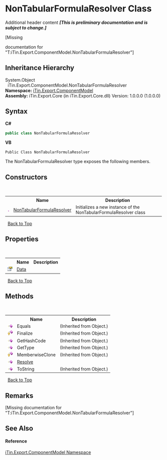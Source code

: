 # NonTabularFormulaResolver Class
Additional header content _**\[This is preliminary documentation and is subject to change.\]**_

\[Missing <summary> documentation for "T:iTin.Export.ComponentModel.NonTabularFormulaResolver"\]


## Inheritance Hierarchy
System.Object<br />&nbsp;&nbsp;iTin.Export.ComponentModel.NonTabularFormulaResolver<br />
**Namespace:**&nbsp;<a href="55171ca4-890c-0ab2-e812-efe82bc0b686">iTin.Export.ComponentModel</a><br />**Assembly:**&nbsp;iTin.Export.Core (in iTin.Export.Core.dll) Version: 1.0.0.0 (1.0.0.0)

## Syntax

**C#**<br />
``` C#
public class NonTabularFormulaResolver
```

**VB**<br />
``` VB
Public Class NonTabularFormulaResolver
```

The NonTabularFormulaResolver type exposes the following members.


## Constructors
&nbsp;<table><tr><th></th><th>Name</th><th>Description</th></tr><tr><td>![Public method](media/pubmethod.gif "Public method")</td><td><a href="615249b1-022c-2d1a-0a90-386dc9950081">NonTabularFormulaResolver</a></td><td>
Initializes a new instance of the NonTabularFormulaResolver class</td></tr></table>&nbsp;
<a href="#nontabularformularesolver-class">Back to Top</a>

## Properties
&nbsp;<table><tr><th></th><th>Name</th><th>Description</th></tr><tr><td>![Public property](media/pubproperty.gif "Public property")</td><td><a href="57efd22e-a34c-f17b-13b6-c2fa3d0b4423">Data</a></td><td /></tr></table>&nbsp;
<a href="#nontabularformularesolver-class">Back to Top</a>

## Methods
&nbsp;<table><tr><th></th><th>Name</th><th>Description</th></tr><tr><td>![Public method](media/pubmethod.gif "Public method")</td><td>Equals</td><td> (Inherited from Object.)</td></tr><tr><td>![Protected method](media/protmethod.gif "Protected method")</td><td>Finalize</td><td> (Inherited from Object.)</td></tr><tr><td>![Public method](media/pubmethod.gif "Public method")</td><td>GetHashCode</td><td> (Inherited from Object.)</td></tr><tr><td>![Public method](media/pubmethod.gif "Public method")</td><td>GetType</td><td> (Inherited from Object.)</td></tr><tr><td>![Protected method](media/protmethod.gif "Protected method")</td><td>MemberwiseClone</td><td> (Inherited from Object.)</td></tr><tr><td>![Public method](media/pubmethod.gif "Public method")</td><td><a href="18a4c879-053a-3152-bd45-836f5b41f42d">Resolve</a></td><td /></tr><tr><td>![Public method](media/pubmethod.gif "Public method")</td><td>ToString</td><td> (Inherited from Object.)</td></tr></table>&nbsp;
<a href="#nontabularformularesolver-class">Back to Top</a>

## Remarks
\[Missing <remarks> documentation for "T:iTin.Export.ComponentModel.NonTabularFormulaResolver"\]

## See Also


#### Reference
<a href="55171ca4-890c-0ab2-e812-efe82bc0b686">iTin.Export.ComponentModel Namespace</a><br />